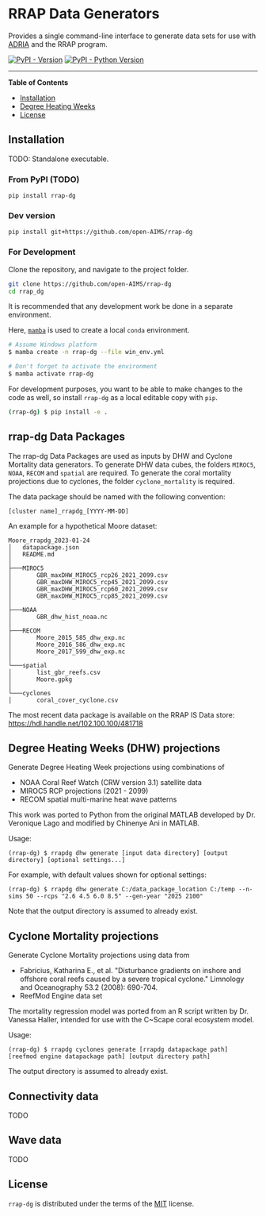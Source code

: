 # RRAP Data Generators

Provides a single command-line interface to generate data sets for use with [ADRIA](https://github.com/open-AIMS/ADRIA.jl) and the RRAP program.


[![PyPI - Version](https://img.shields.io/pypi/v/rrap-dg.svg)](https://pypi.org/project/rrap-dg)
[![PyPI - Python Version](https://img.shields.io/pypi/pyversions/rrap-dg.svg)](https://pypi.org/project/rrap-dg)

-----

**Table of Contents**

- [Installation](#installation)
- [Degree Heating Weeks](#degree-heating-weeks)
- [License](#license)

## Installation

TODO: Standalone executable.

### From PyPI (TODO)

```console
pip install rrap-dg
```

### Dev version

```console
pip install git+https://github.com/open-AIMS/rrap-dg
```

### For Development


Clone the repository, and navigate to the project folder.

```bash
git clone https://github.com/open-AIMS/rrap-dg
cd rrap_dg
```

It is recommended that any development work be done in a separate environment.

Here, [`mamba`](https://mamba.readthedocs.io/en/latest/) is used to create a local `conda` environment.

```bash
# Assume Windows platform
$ mamba create -n rrap-dg --file win_env.yml

# Don't forget to activate the environment
$ mamba activate rrap-dg
```

For development purposes, you want to be able to make changes to the code as well, so
install `rrap-dg` as a local editable copy with `pip`.

```bash
(rrap-dg) $ pip install -e .
```


## rrap-dg Data Packages

The rrap-dg Data Packages are used as inputs by DHW and Cyclone Mortality data generators.
To generate DHW data cubes, the folders `MIROC5`, `NOAA`, `RECOM` and `spatial` are required. To
generate the coral mortality projections due to cyclones, the folder `cyclone_mortality` is required.

The data package should be named with the following convention:

`[cluster name]_rrapdg_[YYYY-MM-DD]`

An example for a hypothetical Moore dataset:

```
Moore_rrapdg_2023-01-24
│   datapackage.json
│   README.md
│
├───MIROC5
│       GBR_maxDHW_MIROC5_rcp26_2021_2099.csv
│       GBR_maxDHW_MIROC5_rcp45_2021_2099.csv
│       GBR_maxDHW_MIROC5_rcp60_2021_2099.csv
│       GBR_maxDHW_MIROC5_rcp85_2021_2099.csv
│
├───NOAA
│       GBR_dhw_hist_noaa.nc
│
├───RECOM
│       Moore_2015_585_dhw_exp.nc
│       Moore_2016_586_dhw_exp.nc
│       Moore_2017_599_dhw_exp.nc
│
└───spatial
│       list_gbr_reefs.csv
│       Moore.gpkg
│
└───cyclones
│       coral_cover_cyclone.csv
```

The most recent data package is available on the RRAP IS Data store:
https://hdl.handle.net/102.100.100/481718

## Degree Heating Weeks (DHW) projections

Generate Degree Heating Week projections using combinations of

- NOAA Coral Reef Watch (CRW version 3.1) satellite data
- MIROC5 RCP projections (2021 - 2099)
- RECOM spatial multi-marine heat wave patterns

This work was ported to Python from the original MATLAB developed by Dr. Veronique Lago and modified by Chinenye Ani in MATLAB.

Usage:

```console
(rrap-dg) $ rrapdg dhw generate [input data directory] [output directory] [optional settings...]
```

For example, with default values shown for optional settings:

```console
(rrap-dg) $ rrapdg dhw generate C:/data_package_location C:/temp --n-sims 50 --rcps "2.6 4.5 6.0 8.5" --gen-year "2025 2100"
```

Note that the output directory is assumed to already exist.

## Cyclone Mortality projections

Generate Cyclone Mortality projections using data from

- Fabricius, Katharina E., et al. "Disturbance gradients on inshore and offshore coral reefs caused by a severe tropical cyclone." Limnology and Oceanography 53.2 (2008): 690-704.
- ReefMod Engine data set

The mortality regression model was ported from an R script written by Dr. Vanessa Haller, intended for use with the C~Scape coral ecosystem model.

Usage:

```console
(rrap-dg) $ rrapdg cyclones generate [rrapdg datapackage path] [reefmod engine datapackage path] [output directory path]
```

The output directory is assumed to already exist.

## Connectivity data

TODO

## Wave data

TODO

## License

`rrap-dg` is distributed under the terms of the [MIT](https://spdx.org/licenses/MIT.html) license.
